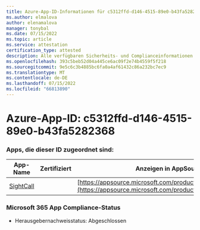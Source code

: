 ```yaml
---
title: Azure-App-ID-Informationen für c5312ffd-d146-4515-89e0-b43fa5282368
ms.author: elmalova
author: elenamalova
manager: tonybal
ms.date: 07/15/2022
ms.topic: article
ms.service: attestation
certification_type: attested
description: Alle verfügbaren Sicherheits- und Complianceinformationen für c5312ffd-d146-4515-89e0-b43fa5282368.
ms.openlocfilehash: 393c5beb52d04a445ce6ac09f2e74b4559f5f218
ms.sourcegitcommit: 9e5c6c3b4885bc6fa0a4af61432c86a232bc7ec9
ms.translationtype: MT
ms.contentlocale: de-DE
ms.lasthandoff: 07/15/2022
ms.locfileid: "66813890"
---
```

# <a name="azure-app-id-c5312ffd-d146-4515-89e0-b43fa5282368"></a>Azure-App-ID: c5312ffd-d146-4515-89e0-b43fa5282368


### <a name="apps-associated-with-this-id"></a>Apps, die dieser ID zugeordnet sind:
| **App-Name** | **Zertifiziert** | **Anzeigen in AppSource** |
|--------------|---------------|-----------------------|
| [SightCall](../forward/WA200003675.md) |  | [https://appsource.microsoft.com/product/office/WA200003675](https://appsource.microsoft.com/product/office/WA200003675) |

### <a name="microsoft-365-app-compliance-status"></a>Microsoft 365 App Compliance-Status
- Herausgebernachweisstatus: Abgeschlossen
